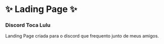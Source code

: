 # ✨ Lading Page ✨
<h3>Discord Toca Lulu</h3>
<p> Landing Page criada para o discord que frequento junto de meus amigos. </p>
